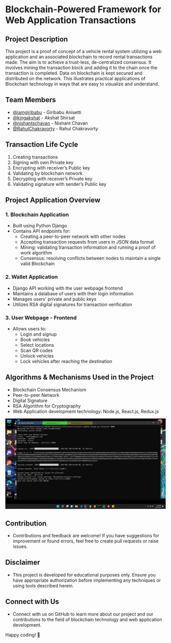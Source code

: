 # Blockchain-Powered Framework for Web Application Transactions

## Project Description

This project is a proof of concept of a vehicle rental system utilizing a web application and an associated blockchain to record rental transactions made. The aim is to achieve a trust-less, de-centralized consensus. It involves mining the transaction block and adding it to the chain once the transaction is completed. Data on blockchain is kept secured and distributed on the network. This illustrates practical applications of Blockchain technology in ways that are easy to visualize and understand.

## Team Members
- [@iamgiribabu](https://github.com/iamgiribabu) - Giribabu Anisetti
- [@kingakshat](https://github.com/kingakshat) - Akshat Shirsat
- [@nishantschavan](https://github.com/nishantschavan) - Nishant Chavan
- [@RahulChakravorty](https://github.com/RahulChakravorty) - Rahul Chakravorty

## Transaction Life Cycle
1. Creating transactions
2. Signing with own Private key
3. Encrypting with receiver’s Public key
4. Validating by blockchain network
5. Decrypting with receiver’s Private key
6. Validating signature with sender’s Public key

## Project Application Overview

### 1. Blockchain Application
- Built using Python Django
- Contains API endpoints for:
  - Creating a peer-to-peer network with other nodes
  - Accepting transaction requests from users in JSON data format
  - Mining: validating transaction information and running a proof of work algorithm
  - Consensus: resolving conflicts between nodes to maintain a single valid Blockchain

### 2. Wallet Application
- Django API working with the user webpage frontend
- Maintains a database of users with their login information
- Manages users' private and public keys
- Utilizes RSA digital signatures for transaction verification

### 3. User Webpage - Frontend
- Allows users to:
  - Login and signup
  - Book vehicles
  - Select locations
  - Scan QR codes
  - Unlock vehicles
  - Lock vehicles after reaching the destination

## Algorithms & Mechanisms Used in the Project
- Blockchain Consensus Mechanism
- Peer-to-peer Network
- Digital Signature
- RSA Algorithm for Cryptography
- Web Application development technology: Node.js, React.js, Redux.js

![alt text](minier_login.png)


## Contribution
- Contributions and feedback are welcome! If you have suggestions for improvement or found errors, feel free to create pull requests or raise issues.

## Disclaimer
- This project is developed for educational purposes only. Ensure you have appropriate authorization before implementing any techniques or using tools described herein.

## Connect with Us
- Connect with us on GitHub to learn more about our project and our contributions to the field of blockchain technology and web application development.

Happy coding! 🚀
